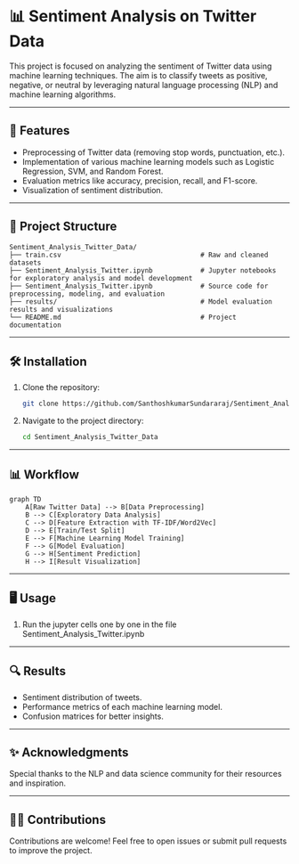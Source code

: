 # 📊 Sentiment Analysis on Twitter Data

This project is focused on analyzing the sentiment of Twitter data using machine learning techniques. The aim is to classify tweets as positive, negative, or neutral by leveraging natural language processing (NLP) and machine learning algorithms.

---

## 🚀 Features

- Preprocessing of Twitter data (removing stop words, punctuation, etc.).
- Implementation of various machine learning models such as Logistic Regression, SVM, and Random Forest.
- Evaluation metrics like accuracy, precision, recall, and F1-score.
- Visualization of sentiment distribution.

---

## 📂 Project Structure

```plaintext
Sentiment_Analysis_Twitter_Data/
├── train.csv                                   # Raw and cleaned datasets
├── Sentiment_Analysis_Twitter.ipynb            # Jupyter notebooks for exploratory analysis and model development
├── Sentiment_Analysis_Twitter.ipynb            # Source code for preprocessing, modeling, and evaluation
├── results/                                    # Model evaluation results and visualizations
└── README.md                                   # Project documentation
```

---

## 🛠️ Installation

1. Clone the repository:
   ```bash
   git clone https://github.com/SanthoshkumarSundararaj/Sentiment_Analysis_Twitter_Data.git
   ```
2. Navigate to the project directory:
   ```bash
   cd Sentiment_Analysis_Twitter_Data
   ```

---

## 📊 Workflow

```mermaid
graph TD
    A[Raw Twitter Data] --> B[Data Preprocessing]
    B --> C[Exploratory Data Analysis]
    C --> D[Feature Extraction with TF-IDF/Word2Vec]
    D --> E[Train/Test Split]
    E --> F[Machine Learning Model Training]
    F --> G[Model Evaluation]
    G --> H[Sentiment Prediction]
    H --> I[Result Visualization]
```

---

## 🖥️ Usage

1. Run the jupyter cells one by one in the file Sentiment_Analysis_Twitter.ipynb


---

## 🔍 Results

- Sentiment distribution of tweets.
- Performance metrics of each machine learning model.
- Confusion matrices for better insights.

---

## ✨ Acknowledgments

Special thanks to the NLP and data science community for their resources and inspiration.

---

## 🙋‍♂️ Contributions

Contributions are welcome! Feel free to open issues or submit pull requests to improve the project.
